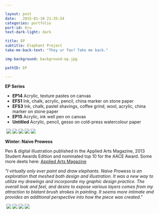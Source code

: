 ```yaml
---

layout: post
date:   2015-01-10 21:35:54
categories: portfolio
port-id: 6ru
text-dark-light: dark

title: EP
subtitle: Elephant Project
take-me-back-text: "They ur fav? Take me back."

img-background: background-ep.jpg

pathID: EP

---
```


<b>EP Series</b>
- <b>EP14</b> Acrylic, texture pastes on canvas
- <b>EFS1</b> Ink, chalk, acrylic, pencil, china marker on stone paper
- <b>EFS3</b> Ink, chalk, pastel shavings, coffee grind, wool, acrylic, china marker on stone paper
- <b>EP15</b> Acrylic, ink well pen on canvas
- <b>Untitled</b> Acrylic, pencil, gesso on cold-press watercolour paper

<div className="image-container">
  <img className="clear" src=""/>
  <img className="w2" src="./img/work/ep/ep14.jpg"/>
  <img className="w2" src="./img/work/ep/ep15.jpg"/>
  <img className="w2" src="./img/work/ep/efs1.jpg"/>
  <img className="w2" src="./img/work/ep/efs3.jpg"/>
  <img className="w2" src="./img/work/ep/ep-study.jpg"/>
</div>

<b>Winter: Naive Prowess</b>

Pen & digital illustration published in the Applied Arts Magazine, 2013 Student Awards Edition and nominated top 10 for the AACE Award. Some more deets here: <a href="http://www.appliedartsmag.com/winners_gallery/archive/?id=1086&year=2013&clip=1" target="_blank">Applied Arts Magazine</a>

<i>"I virtually only ever paint and draw elephants. Naive Prowess is an exploration that meshed both design and illustration. It was a new way to utilize my drawings and incorporate my graphic design practice. The overall look and feel, and desire to expose various layers comes from my attraction to blatant brush strokes in painting. It seems more intimate and provides an additional perspective into how the piece was created."</i>

<div className="image-container">
  <img className="clear" src=""/>
  <img className="w4" src="./img/work/winter/naive-prowess.jpg">
  <img className="w2" src="./img/work/winter/naive-prowess-magazine.jpg">
  <img className="w2" src="./img/work/winter/naive-prowess-illustrator.jpg">
  <img className="w2" src="./img/work/winter/naive-prowess-photoshop.jpg">
</div>
